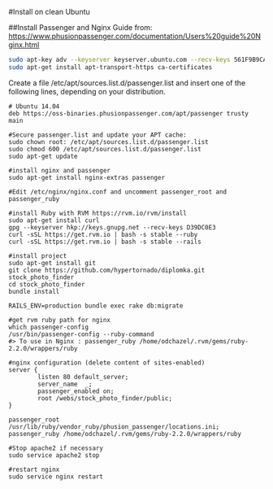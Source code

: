 #Install on clean Ubuntu

##Install Passenger and Nginx
Guide from: https://www.phusionpassenger.com/documentation/Users%20guide%20Nginx.html

```bash
sudo apt-key adv --keyserver keyserver.ubuntu.com --recv-keys 561F9B9CAC40B2F7
sudo apt-get install apt-transport-https ca-certificates
```

Create a file /etc/apt/sources.list.d/passenger.list and insert one of the following lines, depending on your distribution.

```
# Ubuntu 14.04
deb https://oss-binaries.phusionpassenger.com/apt/passenger trusty main
```

```
#Secure passenger.list and update your APT cache:
sudo chown root: /etc/apt/sources.list.d/passenger.list
sudo chmod 600 /etc/apt/sources.list.d/passenger.list
sudo apt-get update

#install nginx and passenger
sudo apt-get install nginx-extras passenger

#Edit /etc/nginx/nginx.conf and uncomment passenger_root and passenger_ruby

#install Ruby with RVM https://rvm.io/rvm/install
sudo apt-get install curl
gpg --keyserver hkp://keys.gnupg.net --recv-keys D39DC0E3
curl -sSL https://get.rvm.io | bash -s stable --ruby
curl -sSL https://get.rvm.io | bash -s stable --rails

#install project
sudo apt-get install git
git clone https://github.com/hypertornado/diplomka.git stock_photo_finder
cd stock_photo_finder
bundle install

RAILS_ENV=production bundle exec rake db:migrate

#get rvm ruby path for nginx
which passenger-config
/usr/bin/passenger-config --ruby-command
#> To use in Nginx : passenger_ruby /home/odchazel/.rvm/gems/ruby-2.2.0/wrappers/ruby

#nginx configuration (delete content of sites-enabled)
server {
        listen 80 default_server;
        server_name  _;
        passenger_enabled on;
        root /webs/stock_photo_finder/public;
}

passenger_root /usr/lib/ruby/vendor_ruby/phusion_passenger/locations.ini;
passenger_ruby /home/odchazel/.rvm/gems/ruby-2.2.0/wrappers/ruby

#Stop apache2 if necessary
sudo service apache2 stop

#restart nginx
sudo service nginx restart

```
